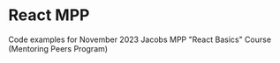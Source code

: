 # React MPP
Code examples for November 2023 Jacobs MPP "React Basics" Course (Mentoring Peers Program)


